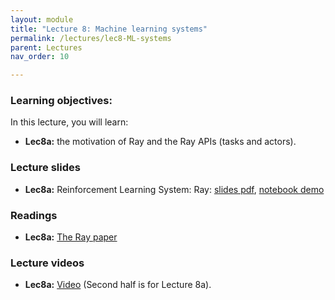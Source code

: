 ```yaml
---
layout: module
title: "Lecture 8: Machine learning systems"
permalink: /lectures/lec8-ML-systems
parent: Lectures
nav_order: 10

---
```


### Learning objectives:

In this lecture, you will learn:

* **Lec8a:** the motivation of Ray and the Ray APIs (tasks and actors).



### Lecture slides

* **Lec8a:** Reinforcement Learning System: Ray: [slides pdf](/ds5110-spring23/assets/docs/lec8a-ray.pdf), [notebook demo](https://github.com/tddg/ds5110-spring23/blob/main/assets/ray_API_demo.ipynb)


### Readings 

* **Lec8a:** [The Ray paper](https://www.usenix.org/conference/osdi18/presentation/moritz)




### Lecture videos

* **Lec8a:** [Video](https://edstem.org/us/courses/32938/discussion/2881327) (Second half is for Lecture 8a).


